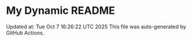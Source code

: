 # My Dynamic README
Updated at: Tue Oct  7 16:26:22 UTC 2025
This file was auto-generated by GitHub Actions.
